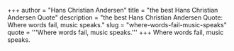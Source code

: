 +++
author = "Hans Christian Andersen"
title = "the best Hans Christian Andersen Quote"
description = "the best Hans Christian Andersen Quote: Where words fail, music speaks."
slug = "where-words-fail-music-speaks"
quote = '''Where words fail, music speaks.'''
+++
Where words fail, music speaks.
